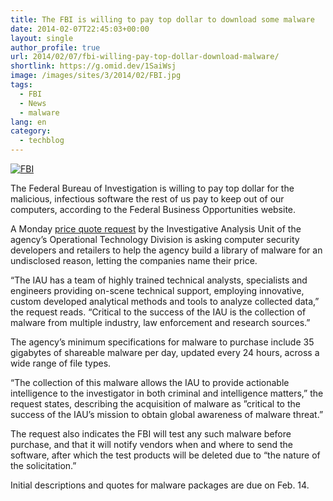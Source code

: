 ```yaml
---
title: The FBI is willing to pay top dollar to download some malware
date: 2014-02-07T22:45:03+00:00
layout: single
author_profile: true
url: 2014/02/07/fbi-willing-pay-top-dollar-download-malware/
shortlink: https://g.omid.dev/1SaiWsj
image: /images/sites/3/2014/02/FBI.jpg
tags:
  - FBI
  - News
  - malware
lang: en
category: 
  - techblog
---
```

[![FBI](/images/2014/02/FBI.jpg)](/images/2014/02/FBI.jpg)

The Federal Bureau of Investigation is willing to pay top dollar for the malicious, infectious software the rest of us pay to keep out of our computers, according to the Federal Business Opportunities website.

A Monday [price quote request](https://www.fbo.gov/index?s=opportunity&mode=form&id=5b4b8745e39bae3510f0ed820a08c8e2&tab=core&_cview=0) by the Investigative Analysis Unit of the agency’s Operational Technology Division is asking computer security developers and retailers to help the agency build a library of malware for an undisclosed reason, letting the companies name their price.

“The IAU has a team of highly trained technical analysts, specialists and engineers providing on-scene technical support, employing innovative, custom developed analytical methods and tools to analyze collected data,” the request reads. “Critical to the success of the IAU is the collection of malware from multiple industry, law enforcement and research sources.”

The agency’s minimum specifications for malware to purchase include 35 gigabytes of shareable malware per day, updated every 24 hours, across a wide range of file types.

“The collection of this malware allows the IAU to provide actionable intelligence to the investigator in both criminal and intelligence matters,” the request states, describing the acquisition of malware as ”critical to the success of the IAU’s mission to obtain global awareness of malware threat.”

The request also indicates the FBI will test any such malware before purchase, and that it will notify vendors when and where to send the software, after which the test products will be deleted due to “the nature of the solicitation.”

Initial descriptions and quotes for malware packages are due on Feb. 14.